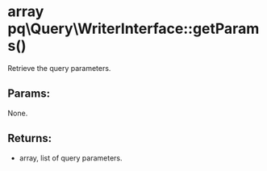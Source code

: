 # array pq\Query\WriterInterface::getParams()

Retrieve the query parameters.

## Params:

None.

## Returns:

* array, list of query parameters.

